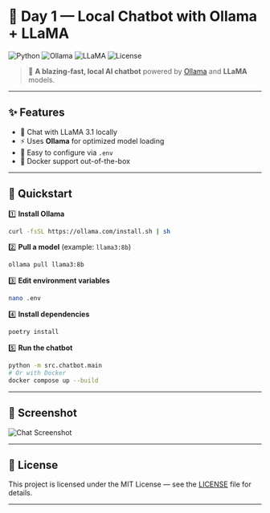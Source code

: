 # 🤖 Day 1 — Local Chatbot with Ollama + LLaMA

![Python](https://img.shields.io/badge/Python-3.12-blue)
![Ollama](https://img.shields.io/badge/Ollama-Enabled-green)
![LLaMA](https://img.shields.io/badge/LLaMA-3.1-orange)
![License](https://img.shields.io/badge/License-MIT-purple)

> 🚀 **A blazing-fast, local AI chatbot** powered by [Ollama](https://ollama.com) and **LLaMA** models.

---

## ✨ Features
- 💬 Chat with LLaMA 3.1 locally
- ⚡ Uses **Ollama** for optimized model loading
- 🔧 Easy to configure via `.env`
- 🐳 Docker support out-of-the-box

---

## 🚀 Quickstart

1️⃣ **Install Ollama**
```bash
curl -fsSL https://ollama.com/install.sh | sh
```

2️⃣ **Pull a model** (example: `llama3:8b`)
```bash
ollama pull llama3:8b
```

3️⃣ **Edit environment variables**
```bash
nano .env
```

4️⃣ **Install dependencies**
```bash
poetry install
```

5️⃣ **Run the chatbot**
```bash
python -m src.chatbot.main
# Or with Docker
docker compose up --build
```

---

## 📸 Screenshot
![Chat Screenshot](https://via.placeholder.com/800x400?text=Chatbot+Demo)

---

## 📜 License
This project is licensed under the MIT License — see the [LICENSE](LICENSE) file for details.

---